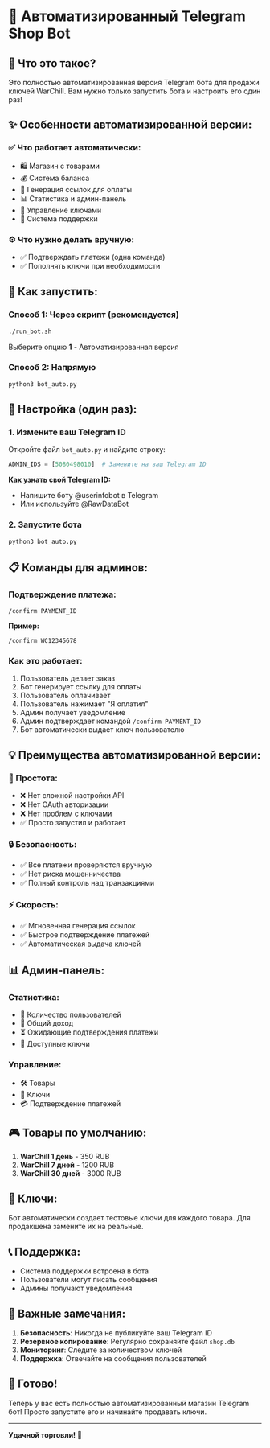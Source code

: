 # 🤖 Автоматизированный Telegram Shop Bot

## 🎯 Что это такое?

Это полностью автоматизированная версия Telegram бота для продажи ключей WarChill. Вам нужно только запустить бота и настроить его один раз!

## ✨ Особенности автоматизированной версии:

### ✅ Что работает автоматически:
- 🛍️ Магазин с товарами
- 💰 Система баланса
- 🔗 Генерация ссылок для оплаты
- 📊 Статистика и админ-панель
- 🔑 Управление ключами
- 📨 Система поддержки

### ⚙️ Что нужно делать вручную:
- ✅ Подтверждать платежи (одна команда)
- ✅ Пополнять ключи при необходимости

## 🚀 Как запустить:

### Способ 1: Через скрипт (рекомендуется)
```bash
./run_bot.sh
```
Выберите опцию **1** - Автоматизированная версия

### Способ 2: Напрямую
```bash
python3 bot_auto.py
```

## 🔧 Настройка (один раз):

### 1. Измените ваш Telegram ID
Откройте файл `bot_auto.py` и найдите строку:
```python
ADMIN_IDS = [5080498010]  # Замените на ваш Telegram ID
```

**Как узнать свой Telegram ID:**
- Напишите боту @userinfobot в Telegram
- Или используйте @RawDataBot

### 2. Запустите бота
```bash
python3 bot_auto.py
```

## 📋 Команды для админов:

### Подтверждение платежа:
```
/confirm PAYMENT_ID
```

**Пример:**
```
/confirm WC12345678
```

### Как это работает:
1. Пользователь делает заказ
2. Бот генерирует ссылку для оплаты
3. Пользователь оплачивает
4. Пользователь нажимает "Я оплатил"
5. Админ получает уведомление
6. Админ подтверждает командой `/confirm PAYMENT_ID`
7. Бот автоматически выдает ключ пользователю

## 💡 Преимущества автоматизированной версии:

### 🎯 Простота:
- ❌ Нет сложной настройки API
- ❌ Нет OAuth авторизации
- ❌ Нет проблем с ключами
- ✅ Просто запустил и работает

### 🔒 Безопасность:
- ✅ Все платежи проверяются вручную
- ✅ Нет риска мошенничества
- ✅ Полный контроль над транзакциями

### ⚡ Скорость:
- ✅ Мгновенная генерация ссылок
- ✅ Быстрое подтверждение платежей
- ✅ Автоматическая выдача ключей

## 📊 Админ-панель:

### Статистика:
- 👥 Количество пользователей
- 💸 Общий доход
- ⏳ Ожидающие подтверждения платежи
- 🔑 Доступные ключи

### Управление:
- 🛠️ Товары
- 🔑 Ключи
- 💳 Подтверждение платежей

## 🎮 Товары по умолчанию:

1. **WarChill 1 день** - 350 RUB
2. **WarChill 7 дней** - 1200 RUB  
3. **WarChill 30 дней** - 3000 RUB

## 🔑 Ключи:

Бот автоматически создает тестовые ключи для каждого товара. Для продакшена замените их на реальные.

## 📞 Поддержка:

- Система поддержки встроена в бота
- Пользователи могут писать сообщения
- Админы получают уведомления

## 🚨 Важные замечания:

1. **Безопасность**: Никогда не публикуйте ваш Telegram ID
2. **Резервное копирование**: Регулярно сохраняйте файл `shop.db`
3. **Мониторинг**: Следите за количеством ключей
4. **Поддержка**: Отвечайте на сообщения пользователей

## 🎉 Готово!

Теперь у вас есть полностью автоматизированный магазин Telegram бот! Просто запустите его и начинайте продавать ключи.

---

**Удачной торговли! 🚀**